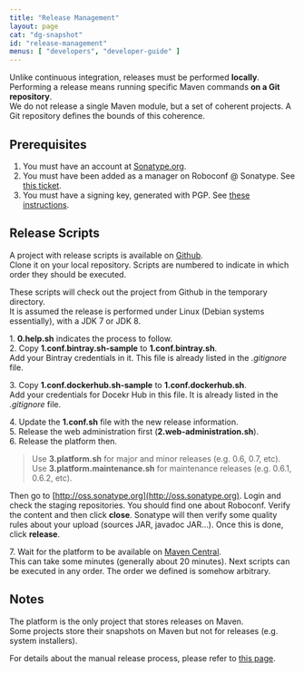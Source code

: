 ```yaml
---
title: "Release Management"
layout: page
cat: "dg-snapshot"
id: "release-management"
menus: [ "developers", "developer-guide" ]
---
```


Unlike continuous integration, releases must be performed **locally**.  
Performing a release means running specific Maven commands **on a Git repository**.  
We do not release a single Maven module, but a set of coherent projects. A Git repository defines the bounds of this coherence.


## Prerequisites

1. You must have an account at [Sonatype.org](https://oss.sonatype.org/).
2. You must have been added as a manager on Roboconf @ Sonatype. See [this ticket](https://issues.sonatype.org/browse/OSSRH-11576).
3. You must have a signing key, generated with PGP. See [these instructions](http://central.sonatype.org/pages/working-with-pgp-signatures.html).


## Release Scripts

A project with release scripts is available on [Github](https://github.com/roboconf/roboconf-release-scripts).  
Clone it on your local repository. Scripts are numbered to indicate in which order they should be executed.

These scripts will check out the project from Github in the temporary directory.  
It is assumed the release is performed under Linux (Debian systems essentially), with a JDK 7 or JDK 8.

1\. **0.help.sh** indicates the process to follow.  
2\. Copy **1.conf.bintray.sh-sample** to **1.conf.bintray.sh**.  
Add your Bintray credentials in it. This file is already listed in the *.gitignore* file.

3\. Copy **1.conf.dockerhub.sh-sample** to **1.conf.dockerhub.sh**.  
Add your credentials for Docekr Hub in this file. It is already listed in the *.gitignore* file.

4\. Update the **1.conf.sh** file with the new release information.  
5\. Release the web administration first (**2.web-administration.sh**).  
6\. Release the platform then.

> Use **3.platform.sh** for major and minor releases (e.g. 0.6, 0.7, etc).  
> Use **3.platform.maintenance.sh** for maintenance releases (e.g. 0.6.1, 0.6.2, etc).

Then go to [http://oss.sonatype.org](http://oss.sonatype.org). Login and check the staging repositories.
You should find one about Roboconf. Verify the content and then click **close**. Sonatype will then verify
some quality rules about your upload (sources JAR, javadoc JAR...). Once this is done, click **release**.

7\. Wait for the platform to be available on [Maven Central](http://repo1.maven.org/maven2/net/roboconf).  
This can take some minutes (generally about 20 minutes). Next scripts can be executed in any order.
The order we defined is somehow arbitrary.


## Notes

The platform is the only project that stores releases on Maven.  
Some projects store their snapshots on Maven but not for releases (e.g. system installers).

For details about the manual release process, please refer to [this page](release-management-by-hand.html).

